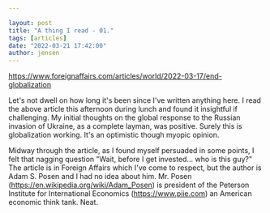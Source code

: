 ```yaml
---

layout: post
title: "A thing I read - 01."
tags: [articles]
date: "2022-03-21 17:42:00"
author: jensen
---
```



https://www.foreignaffairs.com/articles/world/2022-03-17/end-globalization

Let's not dwell on how long it's been since I've written anything here.  I read the above article this afternoon during lunch and found it insightful if challenging. My initial thoughts on the global response to the Russian invasion of Ukraine, as a complete layman, was positive. Surely this is globalization working. It's an optimistic though myopic opinion. 

Midway through the article, as I found myself persuaded in some points, I felt that nagging question "Wait, before I get invested... who is this guy?" The article is in Foreign Affairs which I've come to respect, but the author is Adam S. Posen  and I had no idea about him. Mr. Posen (https://en.wikipedia.org/wiki/Adam_Posen) is  president of the Peterson Institute for International Economics (https://www.piie.com) an American economic think tank. Neat.